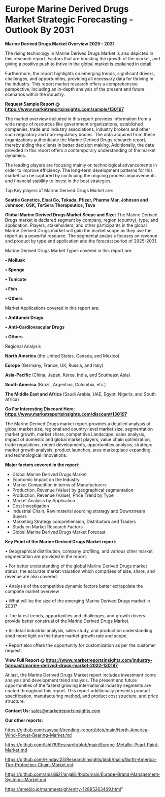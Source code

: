  # Europe Marine Derived Drugs Market Strategic Forecasting - Outlook By 2031

<Strong> Marine Derived Drugs Market Overview 2025 - 2031</strong>

The rising technology in Marine Derived Drugs Market is also depicted in this research report. Factors that are boosting the growth of the market, and giving a positive push to thrive in the global market is explained in detail.

Furthermore, the report highlights on emerging trends, significant drivers, challenges, and opportunities, providing all necessary data for thriving in the industry. This report market research offers a comprehensive perspective, including an in-depth analysis of the present and future scenarios within the industry.

<strong>Request Sample Report @ <a href=https://www.marketreportsinsights.com/sample/130197>https://www.marketreportsinsights.com/sample/130197</a></strong>

The market overview included in this report provides information from a wide range of resources like government organizations, established companies, trade and industry associations, industry brokers and other such regulatory and non-regulatory bodies. The data acquired from these organizations authenticate the Marine Derived Drugs research report, thereby aiding the clients in better decision making. Additionally, the data provided in this report offers a contemporary understanding of the market dynamics.

The leading players are focusing mainly on technological advancements in order to improve efficiency. The long-term development patterns for this market can be captured by continuing the ongoing process improvements and financial stability to invest in the best strategies.

Top Key players of Marine Derived Drugs Market are:

<strong>Seattle Genetics, Eisai Co, Tekada, Pfizer, Pharma Mar, Johnson and Johnson, GSK, TerSera Therapeutics, Teva</strong>

<strong><b>Global Marine Derived Drugs Market Scope and Size:</b></strong>
The Marine Derived Drugs market is declared segment by company, region (country), type, and application. Players, stakeholders, and other participants in the global Marine Derived Drugs market will gain the market scope as they use the report as a powerful resource. The segmental analysis focuses on revenue and product by type and application and the forecast period of 2025-2031.

Marine Derived Drugs Market Types covered in this report are:

<strong>• Mollusk

• Sponge

• Tunicate

• Fish

• Others</strong>

Market Applications covered in this report are:

<strong>• Antitumor Drugs

• Anti-Cardiovascular Drugs

• Others</strong> 

Regional Analysis

<strong>North America</strong> (the United States, Canada, and Mexico)

<strong>Europe</strong> (Germany, France, UK, Russia, and Italy)

<strong>Asia-Pacific</strong> (China, Japan, Korea, India, and Southeast Asia)

<strong>South America</strong> (Brazil, Argentina, Colombia, etc.)

<strong>The Middle East and Africa</strong> (Saudi Arabia, UAE, Egypt, Nigeria, and South Africa)

<strong>Go For Interesting Discount Here: <a href=https://www.marketreportsinsights.com/discount/130197>https://www.marketreportsinsights.com/discount/130197</a></strong>

The Marine Derived Drugs market report provides a detailed analysis of global market size, regional and country-level market size, segmentation market growth, market share, competitive Landscape, sales analysis, impact of domestic and global market players, value chain optimization, trade regulations, recent developments, opportunities analysis, strategic market growth analysis, product launches, area marketplace expanding, and technological innovations.

<strong><b>Major factors covered in the report:</b></strong>
<ul>
  <li>Global Marine Derived Drugs Market </li>
  <li>Economic Impact on the Industry</li>
  <li>Market Competition in terms of Manufacturers</li>
  <li>Production, Revenue (Value) by geographical segmentation</li>
  <li>Production, Revenue (Value), Price Trend by Type</li>
  <li>Market Analysis by Application</li>
  <li>Cost Investigation</li>
  <li>Industrial Chain, Raw material sourcing strategy and Downstream Buyers</li>
  <li>Marketing Strategy comprehension, Distributors and Traders</li>
  <li>Study on Market Research Factors</li>
  <li>Global Marine Derived Drugs Market Forecast</li>
</ul>

<strong><b>Key Point of the Marine Derived Drugs Market report:</b></strong>

• Geographical distribution, company profiling, and various other market segmentation are provided in the report.

• For better understanding of the global Marine Derived Drugs market status, the accurate market valuation which comprises of size, share, and revenue are also covered.

• Analysis of the competitive dynamic factors better extrapolate the complete market overview

• What will be the size of the emerging Marine Derived Drugs market in 2031?

• The latest trends, opportunities and challenges, and growth drivers provide better construal of the Marine Derived Drugs Market.

• In-detail industrial analysis, sales study, and production understanding shed more light on the future market growth rate and scope.

• Report also offers the opportunity for customization as per the customer request.

<strong><b>View Full Report @ <a href=https://www.marketreportsinsights.com/industry-forecast/marine-derived-drugs-market-2022-130197>https://www.marketreportsinsights.com/industry-forecast/marine-derived-drugs-market-2022-130197</a></b></strong>


At last, the Marine Derived Drugs Market report includes investment come analysis and development trend analysis. The present and future opportunities of the fastest growing international industry segments are coated throughout this report. This report additionally presents product specification, manufacturing method, and product cost structure, and price structure.

<strong>Contact Us:</strong>
sales@marketreportsinsights.com

<strong>Our other reports:</strong>

<a href=https://github.com/sayysaif/trending-report/blob/main/North-America-Wind-Power-Bearing-Market.md>https://github.com/sayysaif/trending-report/blob/main/North-America-Wind-Power-Bearing-Market.md</a>

<a href=https://github.com/Ishi78/Research/blob/main/Europe-Metallic-Pearl-Paint-Market.md>https://github.com/Ishi78/Research/blob/main/Europe-Metallic-Pearl-Paint-Market.md</a>

<a href=https://github.com/Hindavi23/Researchinsights/blob/main/North-America-Tire-Protection-Chain-Market.md>https://github.com/Hindavi23/Researchinsights/blob/main/North-America-Tire-Protection-Chain-Market.md</a>

<a href=https://github.com/anjaliiii21/anjaliiii/blob/main/Europe-Brand-Management-Systems-Market.md>https://github.com/anjaliiii21/anjaliiii/blob/main/Europe-Brand-Management-Systems-Market.md</a>

<a href=https://ameblo.jp/manmeetsigh/entry-12885263469.html>https://ameblo.jp/manmeetsigh/entry-12885263469.html</a>"
